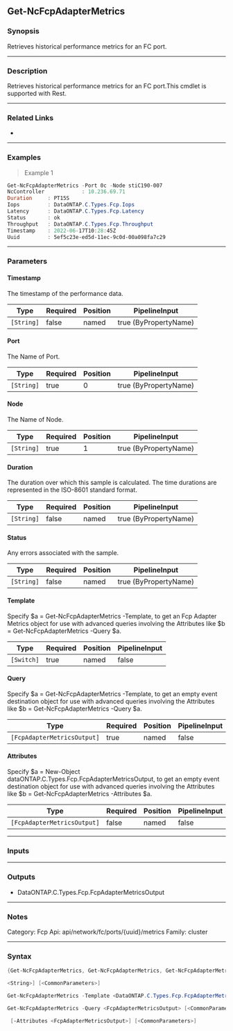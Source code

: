 Get-NcFcpAdapterMetrics
-----------------------

### Synopsis
Retrieves historical performance metrics for an FC port.

---

### Description

Retrieves historical performance metrics for an FC port.This cmdlet is supported with Rest.

---

### Related Links
* 

---

### Examples
> Example 1

```PowerShell
Get-NcFcpAdapterMetrics -Port 0c -Node stiC190-007
NcController            : 10.236.69.71
Duration     : PT15S
Iops         : DataONTAP.C.Types.Fcp.Iops
Latency      : DataONTAP.C.Types.Fcp.Latency
Status       : ok
Throughput   : DataONTAP.C.Types.Fcp.Throughput
Timestamp    : 2022-06-17T10:28:45Z
Uuid         : 5ef5c23e-ed5d-11ec-9c0d-00a098fa7c29

```

---

### Parameters
#### **Timestamp**
The timestamp of the performance data.

|Type      |Required|Position|PipelineInput        |
|----------|--------|--------|---------------------|
|`[String]`|false   |named   |true (ByPropertyName)|

#### **Port**
The Name of Port.

|Type      |Required|Position|PipelineInput        |
|----------|--------|--------|---------------------|
|`[String]`|true    |0       |true (ByPropertyName)|

#### **Node**
The Name of Node.

|Type      |Required|Position|PipelineInput        |
|----------|--------|--------|---------------------|
|`[String]`|true    |1       |true (ByPropertyName)|

#### **Duration**
The duration over which this sample is calculated. The time durations are represented in the ISO-8601 standard format.

|Type      |Required|Position|PipelineInput        |
|----------|--------|--------|---------------------|
|`[String]`|false   |named   |true (ByPropertyName)|

#### **Status**
Any errors associated with the sample.

|Type      |Required|Position|PipelineInput        |
|----------|--------|--------|---------------------|
|`[String]`|false   |named   |true (ByPropertyName)|

#### **Template**
Specify $a = Get-NcFcpAdapterMetrics -Template, to get an Fcp Adapter Metrics object for use with advanced queries involving the Attributes like $b = Get-NcFcpAdapterMetrics -Query $a.

|Type      |Required|Position|PipelineInput|
|----------|--------|--------|-------------|
|`[Switch]`|true    |named   |false        |

#### **Query**
Specify $a = Get-NcFcpAdapterMetrics -Template, to get an empty event destination object for use with advanced queries involving the Attributes like $b = Get-NcFcpAdapterMetrics -Query $a.

|Type                       |Required|Position|PipelineInput|
|---------------------------|--------|--------|-------------|
|`[FcpAdapterMetricsOutput]`|true    |named   |false        |

#### **Attributes**
Specify $a = New-Object dataONTAP.C.Types.Fcp.FcpAdapterMetricsOutput, to get an empty event destination object for use with advanced queries involving the Attributes like $b = Get-NcFcpAdapterMetrics -Attributes $a.

|Type                       |Required|Position|PipelineInput|
|---------------------------|--------|--------|-------------|
|`[FcpAdapterMetricsOutput]`|false   |named   |false        |

---

### Inputs

---

### Outputs
* DataONTAP.C.Types.Fcp.FcpAdapterMetricsOutput

---

### Notes
Category: Fcp
Api: api/network/fc/ports/{uuid}/metrics
Family: cluster

---

### Syntax
```PowerShell
{Get-NcFcpAdapterMetrics, Get-NcFcpAdapterMetrics, Get-NcFcpAdapterMetrics, Get-NcFcpAdapterMetrics...} [-Timestamp <String>] [-Port] <String> [-Node] <String> [-Duration <String>] [-Status 
```
```PowerShell
<String>] [<CommonParameters>]
```
```PowerShell
Get-NcFcpAdapterMetrics -Template <DataONTAP.C.Types.Fcp.FcpAdapterMetricsOutput> [<CommonParameters>]
```
```PowerShell
Get-NcFcpAdapterMetrics -Query <FcpAdapterMetricsOutput> [<CommonParameters>]
```
```PowerShell
 [-Attributes <FcpAdapterMetricsOutput>] [<CommonParameters>]
```
